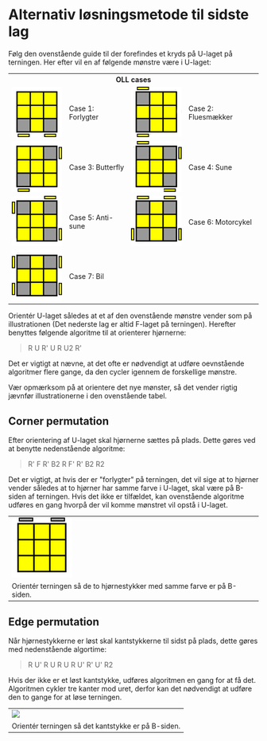 ﻿# Alternativ løsningsmetode til sidste lag</h1>
Følg den ovenstående guide til der forefindes et kryds på U-laget på terningen. Her efter vil en af følgende mønstre være i U-laget:
		
<table class="cube_table">
	<th colspan="4">OLL cases</th>
	<tr>
		<td class="cube_table_cube_td">
			<img src="../images/beginner/oll-case04.png">
		</td>
		<td class="cube_table_algorithm_td">
			Case 1: Forlygter
		</td>
		<td class="cube_table_cube_td">
			<img src="../images/beginner/oll-case05.png">
		</td>
		<td class="cube_table_algorithm_td">
			Case 2: Fluesmækker
		</td>
	</tr>
	<tr>
		<td class="cube_table_cube_td">
			<img src="../images/beginner/oll-case06.png">
		</td>
		<td class="cube_table_algorithm_td">
			Case 3: Butterfly
		</td>
		<td class="cube_table_cube_td">
			<img src="../images/beginner/oll-case07.png">
		</td>
		<td class="cube_table_algorithm_td">
			Case 4: Sune
		</td>
	</tr>
	<tr>
		<td class="cube_table_cube_td">
			<img src="../images/beginner/oll-case08.png">
		</td>
		<td class="cube_table_algorithm_td">
			Case 5: Anti-sune
		</td>
		<td class="cube_table_cube_td">
			<img src="../images/beginner/oll-case09.png">
		</td>
		<td class="cube_table_algorithm_td">
			Case 6: Motorcykel
		</td>
	</tr>
	<tr>
		<td class="cube_table_cube_td">
			<img src="../images/beginner/oll-case10.png">
		</td>
		<td class="cube_table_algorithm_td">
			Case 7: Bil
		</td>
	</tr>
</table>
		
Orientér U-laget således at et af den ovenstående mønstre vender som på illustrationen (Det nederste lag er altid F-laget på terningen). Herefter benyttes følgende algoritme til at orienterer hjørnerne:
		
> R U R' U R U2 R'

Det er vigtigt at nævne, at det ofte er nødvendigt at udføre oevnstående algoritmer flere gange, da den cycler igennem de forskellige mønstre. 
		
Vær opmærksom på at orientere det nye mønster, så det vender rigtig jævnfør illustrationerne i den ovenstående tabel.
		
## Corner permutation
		
Efter orientering af U-laget skal hjørnerne sættes på plads. Dette gøres ved at benytte nedenstående algoritme:
		
> R' F R' B2 R F' R' B2 R2
		
Det er vigtigt, at hvis der er "forlygter" på terningen, det vil sige at to hjørner vender således at to hjørner har samme farve i U-laget, skal være på B-siden af terningen. Hvis det ikke er tilfældet, kan ovenstående algoritme udføres en gang hvorpå der vil komme mønstret vil opstå i U-laget.
		
<table class="cube_table_content">		
	<tr>
		<td class="cube_table_content_td">		
			<img src="../images/beginner/rubiks_cube_oll_headlights.png" />		
		</td>			
	<tr>		
		<td class="cube_table_content_td" colspan="2">Orientér terningen så de to hjørnestykker med samme farve er på B-siden.</td>		
	</tr>		
</table>
		
## Edge permutation
		
Når hjørnestykkerne er løst skal kantstykkerne til sidst på plads, dette gøres med nedenstående algortime:
		
> R U' R U R U R U' R' U' R2</p>
		
Hvis der ikke er et løst kantstykke, udføres algoritmen en gang for at få det. Algoritmen cykler tre kanter mod uret, derfor kan det nødvendigt at udføre den to gange for at løse terningen.
		
<table class="cube_table_content">		
	<tr>
		<td class="cube_table_content_td">		
			<img src="../../images/beginner/pll-case06.png" />		
		</td>
	</tr>
	<tr>		
	<td class="cube_table_content_td" colspan="2">Orientér terningen så det kantstykke er på B-siden.</td>		
	</tr>		
</table>